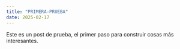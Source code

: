 ```yaml
---
title: "PRIMERA-PRUEBA"
date: 2025-02-17
---
```


Este es un post de prueba, el primer paso para construir cosas más interesantes.
